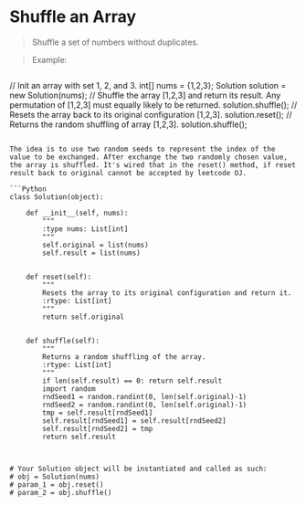 # Shuffle an Array

> Shuffle a set of numbers without duplicates.

> Example:

> ```
// Init an array with set 1, 2, and 3.
int[] nums = {1,2,3};
Solution solution = new Solution(nums);
// Shuffle the array [1,2,3] and return its result. Any permutation of [1,2,3] must equally likely to be returned.
solution.shuffle();
// Resets the array back to its original configuration [1,2,3].
solution.reset();
// Returns the random shuffling of array [1,2,3].
solution.shuffle();
```

The idea is to use two random seeds to represent the index of the value to be exchanged. After exchange the two randomly chosen value, the array is shuffled. It's wired that in the reset() method, if reset result back to original cannot be accepted by leetcode OJ. 

```Python
class Solution(object):

    def __init__(self, nums):
        """
        :type nums: List[int]
        """
        self.original = list(nums)
        self.result = list(nums)
        

    def reset(self):
        """
        Resets the array to its original configuration and return it.
        :rtype: List[int]
        """
        return self.original
        

    def shuffle(self):
        """
        Returns a random shuffling of the array.
        :rtype: List[int]
        """
        if len(self.result) == 0: return self.result
        import random
        rndSeed1 = random.randint(0, len(self.original)-1)
        rndSeed2 = random.randint(0, len(self.original)-1)
        tmp = self.result[rndSeed1]
        self.result[rndSeed1] = self.result[rndSeed2]
        self.result[rndSeed2] = tmp
        return self.result
        


# Your Solution object will be instantiated and called as such:
# obj = Solution(nums)
# param_1 = obj.reset()
# param_2 = obj.shuffle()
```
